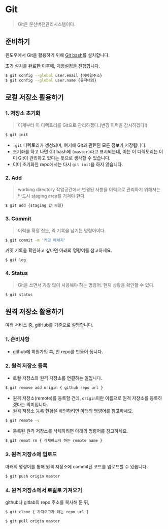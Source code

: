 # Git

> Git은 분산버전관리시스템이다.



## 준비하기

윈도우에서 Git을 활용하기 위해 [Git bash](https://git-scm.com/downloads)를 설치합니다.

초기 설치를 완료한 이후에, 계정설정을 진행합니다.

```sh
$ git config --global user.email {이메일주소}
$ git config --global user.name {유저네임}
```



## 로컬 저장소 활용하기

### 1. 저장소 초기화

> 이제부터 이 디렉토리를 Git으로 관리하겠다.(변경 이력을 감시하겠다!)

```sh
$ git init
```

- `.git` 디렉토리가 생성되며, 여기에 Git과 관련된 모든 정보가 저장됩니다.
- 초기화를 하고 나면 Git bash에 `(master)`라고 표시되는데, 이는 이 디렉토리는 이미 Git이 관리하고 있다는 뜻으로 생각할 수 있습니다.
- 이미 초기화한 repo에서는 다시 `git init`을 하지 않습니다.

### 2. Add

> working directory 작업공간에서 변경된 사항을 이력으로 관리하기 위해서는 반드시 staging area를 거쳐야 한다.

```sh
$ git add {staging 할 파일}
```

### 3. Commit

> 이력을 확정 짓는, 즉 기록을 남기는 명령어이다.

```sh
$ git commit -m '커밋 메세지'
```

커밋 기록을 확인하고 싶다면 아래의 명령어를 참고하세요.

```sh
$ git log
```

### 4. Status

> Git을 쓰면서 가장 많이 사용해야 하는 명령어. 현재 상황을 확인할 수 있다.

```sh
$ git status
```



## 원격 저장소 활용하기

여러 서비스 중, gitHub를 기준으로 설명합니다.

### 1. 준비사항

- github에 회원가입 후, 빈 repo를 만들어 둡니다.

### 2. 원격 저장소 등록

- 로컬 저장소와 원격 저장소를 연결하는 일입니다.

```sh
$ git remove add origin { github repo url }
```

- 원격 저장소(remote)를 등록할 건데, `origin`이란 이름으로 원격 저장소를 등록하겠다는 의미입니다.
- 원격 저장소 등록 현황을 확인하려면 아래의 명령어를 참고하세요.

```sh
$ git remote -v
```

- 등록된 원격 저장소를 삭제하려면 아래의 명령어를 참고하세요.

```sh
$ git remot rm { 삭제하고자 하는 remote name }
```

### 3. 원격 저장소에 업로드

아래의 명령어를 통해 원격 저장소에 commit된 코드를 업로드할 수 있습니다.

```sh
$ git push origin master
```

### 4. 원격 저장소에서 로컬로 가져오기

github나 gitlab의 repo 주소를 복사해 둔 뒤,

```sh
$ git clone { 가져오고자 하는 repo url }
```

```sh
$ git pull origin master
```

